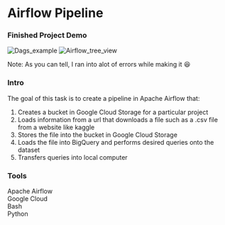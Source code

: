 # Airflow Pipeline

### Finished Project Demo

![Dags_example](https://user-images.githubusercontent.com/49330823/180494629-e4ac049b-dd49-416e-9a6c-e7200607b98c.JPG)
![Airflow_tree_view](https://user-images.githubusercontent.com/49330823/180496356-58840724-9034-4b4f-b233-3ce284b5e393.JPG)

Note: As you can tell, I ran into alot of errors while making it 😆

### Intro

The goal of this task is to create a pipeline in Apache Airflow that:
1. Creates a bucket in Google Cloud Storage for a particular project
2. Loads information from a url that downloads a file such as a .csv file from a website like kaggle
3. Stores the file into the bucket in Google Cloud Storage
4. Loads the file into BigQuery and performs desired queries onto the dataset
5. Transfers queries into local computer

### Tools

Apache Airflow  
Google Cloud  
Bash  
Python  
